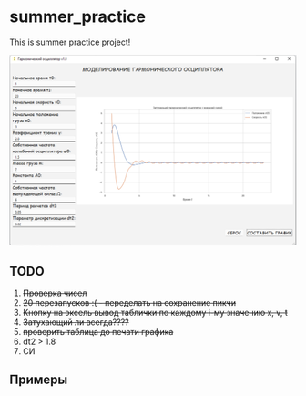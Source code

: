 # summer_practice
This is summer practice project!

![Logo](/src/Example1.png)

## TODO

1. ~~Проверка чисел~~
2. ~~20 перезапусков :( - переделать на сохранение пикчи~~
3. ~~Кнопку на эксель вывод таблички по каждому i-му значению x, v, t~~
4. ~~Затухающий ли всегда????~~
5. ~~проверить таблица до печати графика~~
6. dt2 > 1.8
7. СИ

## Примеры
